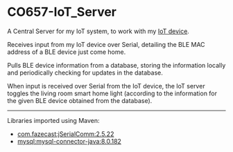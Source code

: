 # CO657-IoT_Server

A Central Server for my IoT system, to work with my <a href="https://github.com/d-w-arnold/CO657-IoT_Device/" target="_blank">IoT device</a>.

Receives input from my IoT device over Serial, detailing the BLE MAC address of a BLE device just come home.

Pulls BLE device information from a database, storing the information locally and periodically checking for updates in the database.

When input is received over Serial from the IoT device, the IoT server toggles the living room smart home light (according to the information for the given BLE device obtained from the database).

---

Libraries imported using Maven:

- [com.fazecast:jSerialComm:2.5.22](https://mvnrepository.com/artifact/com.fazecast/jSerialComm)
- [mysql:mysql-connector-java:8.0.182](https://mvnrepository.com/artifact/mysql/mysql-connector-java)
